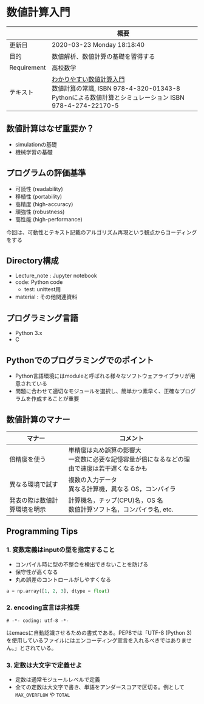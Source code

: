 # 数値計算入門

||概要|
|---|---|
|更新日|2020-03-23 Monday 18:18:40|
|目的|数値解析、数値計算の基礎を習得する|
|Requirement|高校数学|
|テキスト|[わかりやすい数値計算入門](https://www.kinokuniya.co.jp/f/dsg-01-9784896411942)<br> 数値計算の常識, ISBN 978-4-320-01343-8 <br> Pythonによる数値計算とシミュレーション ISBN 978-4-274-22170-5|

## 数値計算はなぜ重要か？

- simulationの基礎
- 機械学習の基礎

## プログラムの評価基準

- 可読性 (readability) 
- 移植性 (portability) 
- 高精度 (high-accuracy) 
- 頑強性 (robustness) 
- 高性能 (high-performance)

今回は、可動性とテキスト記載のアルゴリズム再現という観点からコーディングをする

## Directory構成

- Lecture_note : Jupyter notebook
- code: Python code
  - test: unittest用
- material : その他関連資料

## プログラミング言語

- Python 3.x
- C

## Pythonでのプログラミングでのポイント

- Python言語環境にはmoduleと呼ばれる様々なソフトウェアライブラリが用意されている
- 問題に合わせて適切なモジュールを選択し、簡単かつ素早く、正確なプログラムを作成することが重要

## 数値計算のマナー

|マナー|コメント|
|----|----|
|倍精度を使う|単精度は丸め誤算の影響大 <br> 一変数に必要な記憶容量が倍になるなどの理由で速度は若干遅くなるかも|
|異なる環境で試す|複数の入力データ <br> 異なる計算機，異なる OS，コンパイラ|
|発表の際は数値計算環境を明示|計算機名，チップ(CPU)名，OS 名 <br> 数値計算ソフト名，コンパイラ名, etc.|

## Programming Tips
### 1. 変数定義はinputの型を指定すること

- コンパイル時に型の不整合を検出できないことを防げる
- 保守性が高くなる
- 丸め誤差のコントロールがしやすくなる

```python
a = np.array([1, 2, 3], dtype = float)
```

### 2. encoding宣言は非推奨

```
# -*- coding: utf-8 -*-
```
はemacsに自動認識させるための書式である。PEP8では「UTF-8 (Python 3) を使用しているファイルにはエンコーディング宣言を入れるべきではありません。」とされている。

### 3. 定数は大文字で定義せよ

- 定数は通常モジュールレベルで定義
- 全ての定数は大文字で書き、単語をアンダースコアで区切る。例として `MAX_OVERFLOW` や `TOTAL`